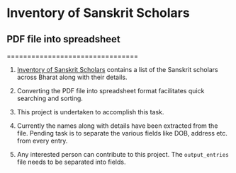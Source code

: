 # Inventory of Sanskrit Scholars
## PDF file into spreadsheet
================================

 1. [Inventory of Sanskrit Scholars](http://www.sanskrit.nic.in/DigitalBook/I/Inventory%20of%20Sanskrit%20Scholars.pdf)
    contains a list of the Sanskrit scholars across Bharat along with their details.
    
 2. Converting the PDF file into spreadsheet format facilitates
    quick searching and sorting.
 
 3. This project is undertaken to accomplish this task.
 
 4. Currently the names along with details have been extracted from the file.
    Pending task is to separate the various fields like DOB, address etc. from 
    every entry.
    
 5. Any interested person can contribute to this project.
    The `output_entries` file needs to be separated into fields.